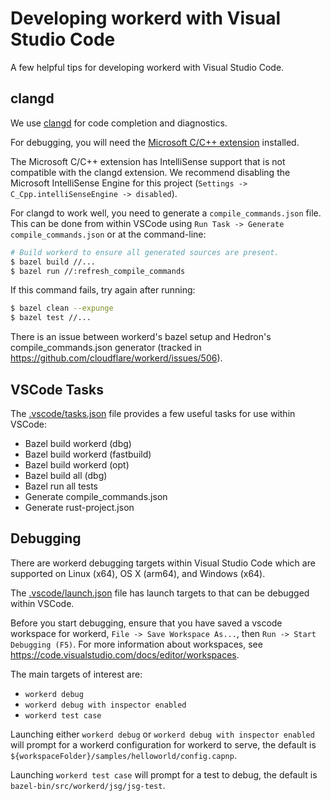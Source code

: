 # Developing workerd with Visual Studio Code

A few helpful tips for developing workerd with Visual Studio Code.

## clangd

We use [clangd](https://marketplace.visualstudio.com/items?itemName=llvm-vs-code-extensions.vscode-clangd)
for code completion and diagnostics.

For debugging, you will need the [Microsoft C/C++ extension](https://marketplace.visualstudio.com/items?itemName=ms-vscode.cpptools) installed.

The Microsoft C/C++ extension has IntelliSense support that is not compatible with the clangd extension. We recommend disabling the
Microsoft IntelliSense Engine for this project (`Settings -> C_Cpp.intelliSenseEngine -> disabled`).

For clangd to work well, you need to generate a `compile_commands.json` file. This can be done from within VSCode using
`Run Task -> Generate compile_commands.json` or at the command-line:

```sh
# Build workerd to ensure all generated sources are present.
$ bazel build //...
$ bazel run //:refresh_compile_commands
```

If this command fails, try again after running:

```sh
$ bazel clean --expunge
$ bazel test //...
```

There is an issue between workerd's bazel setup and Hedron's compile_commands.json generator (tracked in
https://github.com/cloudflare/workerd/issues/506).

## VSCode Tasks

The [.vscode/tasks.json](../.vscode/tasks.json) file provides a few useful tasks for use within VSCode:

* Bazel build workerd (dbg)
* Bazel build workerd (fastbuild)
* Bazel build workerd (opt)
* Bazel build all (dbg)
* Bazel run all tests
* Generate compile_commands.json
* Generate rust-project.json

## Debugging

There are workerd debugging targets within Visual Studio Code which are supported on Linux (x64), OS X (arm64), and Windows (x64).

The [.vscode/launch.json](../.vscode/launch.json) file has launch targets to that can be debugged within VSCode.

Before you start debugging, ensure that you have saved a vscode workspace for workerd,
`File -> Save Workspace As...`, then `Run -> Start Debugging (F5)`. For more information about workspaces, see https://code.visualstudio.com/docs/editor/workspaces.

The main targets of interest are:

* `workerd debug`
* `workerd debug with inspector enabled`
* `workerd test case`

Launching either `workerd debug` or `workerd debug with inspector enabled` will prompt for a workerd configuration for
workerd to serve, the default is `${workspaceFolder}/samples/helloworld/config.capnp`.

Launching `workerd test case` will prompt for a test to debug, the default is `bazel-bin/src/workerd/jsg/jsg-test`.

